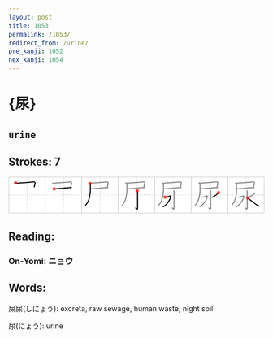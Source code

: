 ```yaml
---
layout: post
title: 1053
permalink: /1053/
redirect_from: /urine/
pre_kanji: 1052
nex_kanji: 1054
---
```


# {尿}

## `urine`

## Strokes: 7

<div class="stroke"><img src="../images/E5B0BF.png" /></div>

## Reading:

### On-Yomi: ニョウ

## Words:

屎尿(しにょう): excreta, raw sewage, human waste, night soil

尿(にょう): urine
